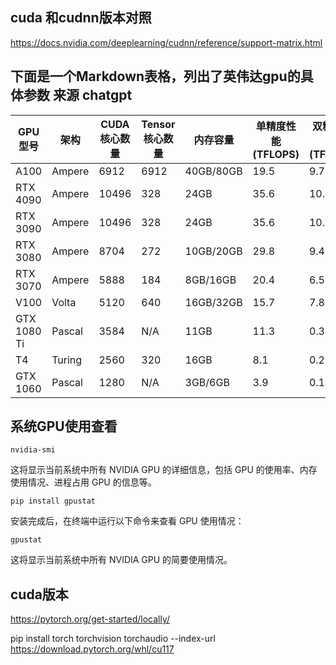 
## cuda 和cudnn版本对照

https://docs.nvidia.com/deeplearning/cudnn/reference/support-matrix.html


##  下面是一个Markdown表格，列出了英伟达gpu的具体参数 来源 chatgpt

| GPU型号       | 架构     | CUDA核心数量 | Tensor核心数量 | 内存容量      | 单精度性能 (TFLOPS) | 双精度性能 (TFLOPS) |
| ----------- | ------ | -------- | ---------- | --------- | -------------- | -------------- |
| A100        | Ampere | 6912     | 6912       | 40GB/80GB | 19.5           | 9.7            |
| RTX 4090    | Ampere | 10496    | 328        | 24GB      | 35.6           | 10.6           |
| RTX 3090    | Ampere | 10496    | 328        | 24GB      | 35.6           | 10.6           |
| RTX 3080    | Ampere | 8704     | 272        | 10GB/20GB | 29.8           | 9.4            |
| RTX 3070    | Ampere | 5888     | 184        | 8GB/16GB  | 20.4           | 6.5            |
| V100        | Volta  | 5120     | 640        | 16GB/32GB | 15.7           | 7.8            |
| GTX 1080 Ti | Pascal | 3584     | N/A        | 11GB      | 11.3           | 0.35           |
| T4          | Turing | 2560     | 320        | 16GB      | 8.1            | 0.25           |
| GTX 1060    | Pascal | 1280     | N/A        | 3GB/6GB   | 3.9            | 0.12           |

## 系统GPU使用查看

```shell
nvidia-smi
```

这将显示当前系统中所有 NVIDIA GPU 的详细信息，包括 GPU 的使用率、内存使用情况、进程占用 GPU 的信息等。
```shell
pip install gpustat
```

安装完成后，在终端中运行以下命令来查看 GPU 使用情况：

```shell
gpustat

```
这将显示当前系统中所有 NVIDIA GPU 的简要使用情况。


## cuda版本


https://pytorch.org/get-started/locally/

pip install torch torchvision torchaudio --index-url https://download.pytorch.org/whl/cu117
